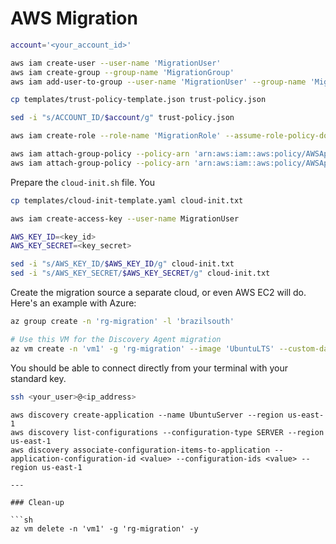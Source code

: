 # AWS Migration

```sh
account='<your_account_id>'

aws iam create-user --user-name 'MigrationUser'
aws iam create-group --group-name 'MigrationGroup'
aws iam add-user-to-group --user-name 'MigrationUser' --group-name 'MigrationGroup'

cp templates/trust-policy-template.json trust-policy.json

sed -i "s/ACCOUNT_ID/$account/g" trust-policy.json

aws iam create-role --role-name 'MigrationRole' --assume-role-policy-document 'file://trust-policy.json'

aws iam attach-group-policy --policy-arn 'arn:aws:iam::aws:policy/AWSApplicationDiscoveryServiceFullAccess' --group-name 'MigrationGroup'
aws iam attach-group-policy --policy-arn 'arn:aws:iam::aws:policy/AWSApplicationDiscoveryAgentAccess' --group-name 'MigrationGroup'
```

Prepare the `cloud-init.sh` file. You

```sh
cp templates/cloud-init-template.yaml cloud-init.txt

aws iam create-access-key --user-name MigrationUser

AWS_KEY_ID=<key_id>
AWS_KEY_SECRET=<key_secret>

sed -i "s/AWS_KEY_ID/$AWS_KEY_ID/g" cloud-init.txt
sed -i "s/AWS_KEY_SECRET/$AWS_KEY_SECRET/g" cloud-init.txt
```

Create the migration source a separate cloud, or even AWS EC2 will do. Here's an example with Azure:

```sh
az group create -n 'rg-migration' -l 'brazilsouth'

# Use this VM for the Discovery Agent migration
az vm create -n 'vm1' -g 'rg-migration' --image 'UbuntuLTS' --custom-data 'cloud-init.txt'
```

You should be able to connect directly from your terminal with your standard key.

```sh
ssh <your_user>@<ip_address>
```


```
aws discovery create-application --name UbuntuServer --region us-east-1
aws discovery list-configurations --configuration-type SERVER --region us-east-1
aws discovery associate-configuration-items-to-application --application-configuration-id <value> --configuration-ids <value> --region us-east-1

---

### Clean-up

```sh
az vm delete -n 'vm1' -g 'rg-migration' -y
```
